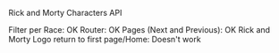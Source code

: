 Rick and Morty Characters API

Filter per Race: OK
Router: OK
Pages (Next and Previous): OK
Rick and Morty Logo return to first page/Home: Doesn't work

